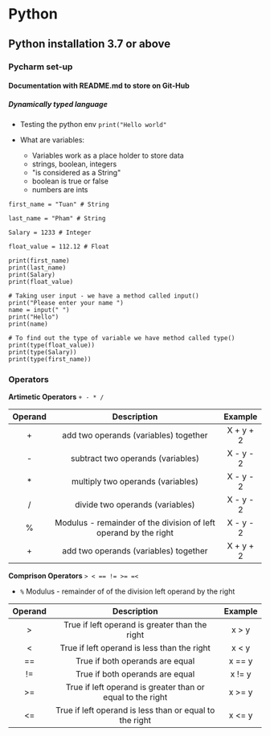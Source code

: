 # Python
## Python installation 3.7 or above
### Pycharm set-up
#### Documentation with README.md to store on Git-Hub
##### Dynamically typed language 

- Testing the python env ```print("Hello world"```
- What are variables:

    - Variables work as a place holder to store data
    - strings, boolean, integers
    - "is considered as a String"
    - boolean is true or false
    - numbers are ints
    
```
first_name = "Tuan" # String

last_name = "Pham" # String

Salary = 1233 # Integer

float_value = 112.12 # Float

print(first_name)
print(last_name)
print(Salary)
print(float_value)

# Taking user input - we have a method called input()
print("Please enter your name ")
name = input(" ")
print("Hello")
print(name)

# To find out the type of variable we have method called type()
print(type(float_value))
print(type(Salary))
print(type(first_name))
```

### Operators

**Artimetic Operators**
`+ - * /`

| Operand | Description | Example |
|:---------: |:----------------------------: |:--------: |
| + | add two operands (variables) together| X + y + 2 |
| - | subtract two operands (variables) | X - y - 2 |
| * | multiply two operands (variables) | X - y - 2 |
| / | divide two operands (variables) | X - y - 2 |
| % | Modulus - remainder of the division of left operand by the right | X - y - 2 |
| + | add two operands (variables) together| X + y + 2 |

**Comprison Operators**
`> < == != >= =<`

- `%` Modulus - remainder of of the division left operand by the right

| Operand | Description | Example |
|:---------: |:----------------------------: |:--------: |
| > | True if left operand is greater than the right| x > y |
| < | True if left operand is less than the right| x < y |
| == | True if both operands are equal | x == y |
| != | True if both operands are equal | x != y |
| >= | True if left operand is greater than or equal to the right| x >= y |
| <= | True if left operand is less than or equal to the right| x <= y |


